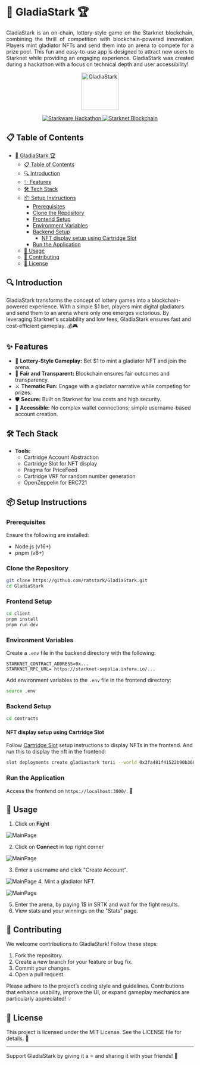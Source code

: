 # 🎯 GladiaStark 🏆
<p align="justify">
GladiaStark is an on-chain, lottery-style game on the Starknet blockchain, combining the thrill of competition with blockchain-powered innovation. Players mint gladiator NFTs and send them into an arena to compete for a prize pool. This fun and easy-to-use app is designed to attract new users to Starknet while providing an engaging experience. GladiaStark was created during a hackathon with a focus on technical depth and user accessibility! 
</p>
<p align="center">
  <img src="./resources/gladia.png" width="100" alt="GladiaStark" >
</p>


<p align="center">
  <a href="https://starkware.co/hackathon/">
    <img src="https://img.shields.io/badge/Starkware-Hackathon-blue" alt="Starkware Hackathon">
  </a>
  <a href="https://starkware.co/starknet/">
    <img src="https://img.shields.io/badge/Starknet-Blockchain-blue" alt="Starknet Blockchain">
  </a>
</p>


## 📋 Table of Contents
- [🎯 GladiaStark 🏆](#-gladiastark-)
  - [📋 Table of Contents](#-table-of-contents)
  - [🔍 Introduction](#-introduction)
  - [✨ Features](#-features)
  - [🛠️ Tech Stack](#️-tech-stack)
  - [📦 Setup Instructions](#-setup-instructions)
    - [Prerequisites](#prerequisites)
    - [Clone the Repository](#clone-the-repository)
    - [Frontend Setup](#frontend-setup)
    - [Environment Variables](#environment-variables)
    - [Backend Setup](#backend-setup)
      - [NFT display setup using Cartridge Slot](#nft-display-setup-using-cartridge-slot)
    - [Run the Application](#run-the-application)
  - [📖 Usage](#-usage)
  - [🤝 Contributing](#-contributing)
  - [📜 License](#-license)

## 🔍 Introduction
GladiaStark transforms the concept of lottery games into a blockchain-powered experience. With a simple $1 bet, players mint digital gladiators and send them to an arena where only one emerges victorious. By leveraging Starknet's scalability and low fees, GladiaStark ensures fast and cost-efficient gameplay. 💰🎮

## ✨ Features
- 🔗 **Lottery-Style Gameplay:** Bet $1 to mint a gladiator NFT and join the arena.
- 🎯 **Fair and Transparent:** Blockchain ensures fair outcomes and transparency.
- ⚔️ **Thematic Fun:** Engage with a gladiator narrative while competing for prizes.
- 🛡️ **Secure:** Built on Starknet for low costs and high security.
- 🚀 **Accessible:** No complex wallet connections; simple username-based account creation.

## 🛠️ Tech Stack
- **Tools:**
  - Cartridge Account Abstraction
  - Cartridge Slot for NFT display
  - Pragma for PriceFeed
  - Cartridge VRF for random number generation
  - OpenZeppelin for ERC721


## 📦 Setup Instructions
### Prerequisites
Ensure the following are installed:

- Node.js (v16+)
- pnpm (v8+)

### Clone the Repository
```bash
git clone https://github.com/ratstark/GladiaStark.git
cd GladiaStark
```

### Frontend Setup
```bash
cd client
pnpm install
pnpm run dev
```
### Environment Variables
Create a `.env` file in the backend directory with the following:
```env
STARKNET_CONTRACT_ADDRESS=0x...
STARKNET_RPC_URL= https://starknet-sepolia.infura.io/...
```

Add environment variables to the `.env` file in the frontend directory:
```bash
source .env
```

### Backend Setup
```bash
cd contracts
```

#### NFT display setup using Cartridge Slot
Follow [Cartridge Slot](https://github.com/cartridge-gg/slot) setup instructions to display NFTs in the frontend.
And run this to display the nft in the frontend:
```bash
slot deployments create gladiastark torii --world 0x3fa481f41522b90b3684ecfab7650c259a76387fab9c380b7a959e3d4ac69f --rpc $STARKNET_RPC_URL --config ../torii-config.toml
```


### Run the Application
Access the frontend on `https://localhost:3000/`. 🎉

## 📖 Usage
1. Click on **Fight**

![MainPage](./resources/1.png)

2. Click on **Connect** in top right corner

![MainPage](./resources/2.png)

3. Enter a username and click "Create Account".
   
![MainPage](./resources/3.png)
4. Mint a gladiator NFT.

![MainPage](./resources/4.png)

5. Enter the arena, by paying 1$ in SRTK and wait for the fight results.
6. View stats and your winnings on the "Stats" page.

## 🤝 Contributing
We welcome contributions to GladiaStark! Follow these steps:

1. Fork the repository.
2. Create a new branch for your feature or bug fix.
3. Commit your changes.
4. Open a pull request.

Please adhere to the project’s coding style and guidelines. Contributions that enhance usability, improve the UI, or expand gameplay mechanics are particularly appreciated! 💡

## 📜 License
This project is licensed under the MIT License. See the LICENSE file for details. 📝

---


Support GladiaStark by giving it a ⭐ and sharing it with your friends! 🚀

